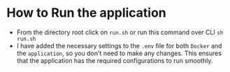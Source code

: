 # How to Run the application
- From the directory root click on `run.sh` or run this command over CLI `sh run.sh`
- I have added the necessary settings to the `.env` file for both `Docker` and the `application`, so you don't need to make any changes. This ensures that the application has the required configurations to run smoothly.
